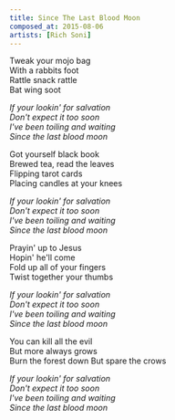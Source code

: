 ```yaml
---
title: Since The Last Blood Moon
composed_at: 2015-08-06
artists: [Rich Soni]
---
```


Tweak your mojo bag  
With a rabbits foot  
Rattle snack rattle  
Bat wing soot  

*If your lookin' for salvation*  
*Don't expect it too soon*  
*I've been toiling and waiting*  
*Since the last blood moon*  

Got yourself black book  
Brewed tea, read the leaves  
Flipping tarot cards  
Placing candles at your knees  

*If your lookin' for salvation*  
*Don't expect it too soon*  
*I've been toiling and waiting*  
*Since the last blood moon*  

Prayin' up to Jesus  
Hopin' he'll come  
Fold up all of your fingers  
Twist together your thumbs  

*If your lookin' for salvation*  
*Don't expect it too soon*  
*I've been toiling and waiting*  
*Since the last blood moon*  

You can kill all the evil  
But more always grows  
Burn the forest down
But spare the crows  

*If your lookin' for salvation*  
*Don't expect it too soon*  
*I've been toiling and waiting*  
*Since the last blood moon*  
